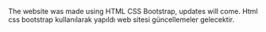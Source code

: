 The website was made using HTML CSS Bootstrap, updates will come.
Html css bootstrap kullanılarak yapıldı web sitesi güncellemeler gelecektir.

